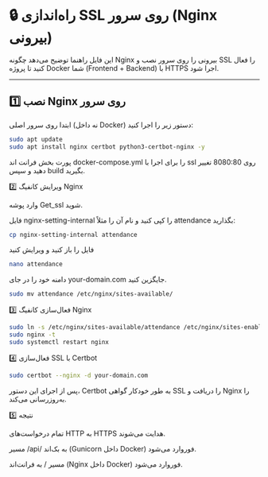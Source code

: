# 🔒 راه‌اندازی SSL روی سرور (Nginx بیرونی)

این فایل راهنما توضیح می‌دهد چگونه Nginx بیرونی را روی سرور نصب و SSL را فعال کنید تا پروژه Docker شما (Frontend + Backend) با HTTPS اجرا شود.

---

## 1️⃣ نصب Nginx روی سرور
ابتدا روی سرور اصلی (نه داخل Docker) دستور زیر را اجرا کنید:

```bash
sudo apt update
sudo apt install nginx certbot python3-certbot-nginx -y
```
پورت بخش فرانت اند docker-compose.yml را برای اجرا با ssl روی 8080:80 تغییر دهید و سپس build بگیرید.

2️⃣ ویرایش کانفیگ Nginx

وارد پوشه Get_ssl شوید.

فایل nginx-setting-internal را کپی کنید و نام آن را مثلاً attendance بگذارید:

```bash
cp nginx-setting-internal attendance
```
فایل را باز کنید و ویرایش کنید
```bash
nano attendance
```
دامنه خود را در  جای your-domain.com جایگزین کنید.
```bash
sudo mv attendance /etc/nginx/sites-available/
```

3️⃣ فعال‌سازی کانفیگ Nginx

```bash
sudo ln -s /etc/nginx/sites-available/attendance /etc/nginx/sites-enabled/
sudo nginx -t
sudo systemctl restart nginx
```

4️⃣ فعال‌سازی SSL با Certbot

```bash
sudo certbot --nginx -d your-domain.com
```

پس از اجرای این دستور، Certbot به طور خودکار گواهی SSL را دریافت و Nginx را به‌روزرسانی می‌کند.


5️⃣ نتیجه

تمام درخواست‌های HTTP به HTTPS هدایت می‌شوند.

مسیر /api/ به بک‌اند (Gunicorn داخل Docker) فوروارد می‌شود.

مسیر / به فرانت‌اند (Nginx داخل Docker) فوروارد می‌شود.